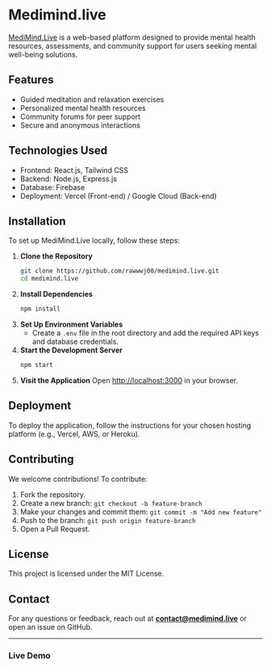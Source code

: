 # Medimind.live


[MediMind.Live](https://www.medimind.live/) is a web-based platform designed to provide mental health resources, assessments, and community support for users seeking mental well-being solutions.

## Features

- Guided meditation and relaxation exercises
- Personalized mental health resources
- Community forums for peer support
- Secure and anonymous interactions

## Technologies Used

- Frontend: React.js, Tailwind CSS
- Backend: Node.js, Express.js
- Database: Firebase
- Deployment: Vercel (Front-end) / Google Cloud (Back-end)

## Installation

To set up MediMind.Live locally, follow these steps:

1. **Clone the Repository**
   ```bash
   git clone https://github.com/rawwwj00/medimind.live.git
   cd medimind.live
   ```
2. **Install Dependencies**
   ```bash
   npm install
   ```
3. **Set Up Environment Variables**
   - Create a `.env` file in the root directory and add the required API keys and database credentials.
4. **Start the Development Server**
   ```bash
   npm start
   ```
5. **Visit the Application**
   Open [http://localhost:3000](http://localhost:3000) in your browser.

## Deployment

To deploy the application, follow the instructions for your chosen hosting platform (e.g., Vercel, AWS, or Heroku).

## Contributing

We welcome contributions! To contribute:

1. Fork the repository.
2. Create a new branch: `git checkout -b feature-branch`
3. Make your changes and commit them: `git commit -m "Add new feature"`
4. Push to the branch: `git push origin feature-branch`
5. Open a Pull Request.

## License

This project is licensed under the MIT License.

## Contact

For any questions or feedback, reach out at **[contact@medimind.live](mailto\:contact@medimind.live)** or open an issue on GitHub.

---

### Live Demo



